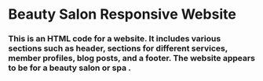 # Beauty Salon Responsive Website 
### This is an HTML code for a website. It includes various sections such as header, sections for different services, member profiles, blog posts, and a footer. The website appears to be for a beauty salon or spa .


